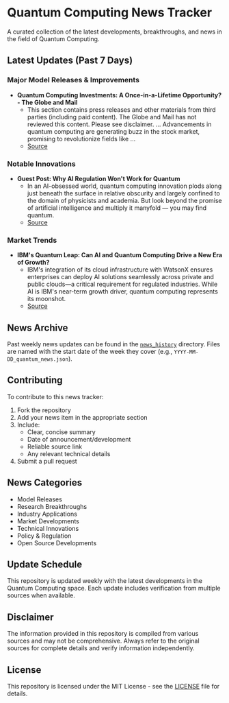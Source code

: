 # Quantum Computing News Tracker

A curated collection of the latest developments, breakthroughs, and news in the field of Quantum Computing.

## Latest Updates (Past 7 Days)


### Major Model Releases & Improvements

- **Quantum Computing Investments: A Once-in-a-Lifetime Opportunity? - The Globe and Mail**
  - This section contains press releases and other materials from third parties (including paid content). The Globe and Mail has not reviewed this content. Please see disclaimer. ... Advancements in quantum computing are generating buzz in the stock market, promising to revolutionize fields like ...
  - [Source](https://www.theglobeandmail.com/investing/markets/markets-news/Motley%20Fool/33137592/quantum-computing-investments-a-once-in-a-lifetime-opportunity/)

### Notable Innovations

- **Guest Post: Why AI Regulation Won't Work for Quantum**
  - In an AI-obsessed world, quantum computing innovation plods along just beneath the surface in relative obscurity and largely confined to the domain of physicists and academia. But look beyond the promise of artificial intelligence and multiply it manyfold — you may find quantum.
  - [Source](https://thequantuminsider.com/2025/07/01/guest-post-why-ai-regulation-wont-work-for-quantum/)

### Market Trends

- **IBM's Quantum Leap: Can AI and Quantum Computing Drive a New Era of Growth?**
  - IBM's integration of its cloud infrastructure with WatsonX ensures enterprises can deploy AI solutions seamlessly across private and public clouds—a critical requirement for regulated industries. While AI is IBM's near-term growth driver, quantum computing represents its moonshot.
  - [Source](https://www.ainvest.com/news/ibm-quantum-leap-ai-quantum-computing-drive-era-growth-2507/)


## News Archive

Past weekly news updates can be found in the [`news_history`](./news_history/) directory. Files are named with the start date of the week they cover (e.g., `YYYY-MM-DD_quantum_news.json`).

## Contributing

To contribute to this news tracker:
1. Fork the repository
2. Add your news item in the appropriate section
3. Include:
   - Clear, concise summary
   - Date of announcement/development
   - Reliable source link
   - Any relevant technical details
4. Submit a pull request

## News Categories

- Model Releases
- Research Breakthroughs
- Industry Applications
- Market Developments
- Technical Innovations
- Policy & Regulation
- Open Source Developments

## Update Schedule

This repository is updated weekly with the latest developments in the Quantum Computing space. Each update includes verification from multiple sources when available.

## Disclaimer

The information provided in this repository is compiled from various sources and may not be comprehensive. Always refer to the original sources for complete details and verify information independently.

## License

This repository is licensed under the MIT License - see the [LICENSE](LICENSE) file for details.
